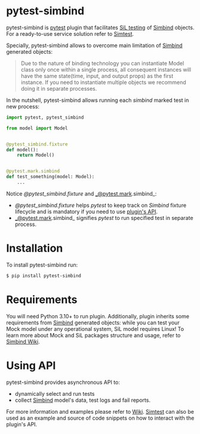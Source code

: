 # pytest-simbind

pytest-simbind is [pytest](https://docs.pytest.org/en/latest/contents.html) plugin that
facilitates [SiL testing](https://de.wikipedia.org/wiki/Software_in_the_Loop)
of [Simbind](https://github.com/swag-engineering/simbind-cli) objects. For a ready-to-use service solution refer
to [Simtest](https://github.com/swag-engineering/simtest).

Specially, pytest-simbind allows to overcome main limitation
of [Simbind](https://github.com/swag-engineering/simbind-cli) generated objects:
> Due to the nature of binding technology you can instantiate Model class only once within a single process, all
> consequent instances will have the same state(time, input, and output props) as the first instance. If you need to
> instantiate multiple objects we recommend doing it in separate processes.


In the nutshell, pytest-simbind allows running each _simbind_ marked test in new process:

```python
import pytest, pytest_simbind

from model import Model


@pytest_simbind.fixture
def model():
    return Model()


@pytest.mark.simbind
def test_something(model: Model):
    ...
```

Notice _@pytest_simbind.fixture_ and _@pytest.mark.simbind_:

- _@pytest_simbind.fixture_ helps _pytest_ to keep track on _Simbind_ fixture lifecycle and is mandatory if you need to
  use [plugin's API](#using-api).
- _@pytest.mark.simbind_ signifies _pytest_ to run specified test in separate process.

# Installation

To install pytest-simbind run:

```bash
$ pip install pytest-simbind
```

# Requirements

You will need Python 3.10+ to run plugin. Additionally, plugin inherits some requirements
from [Simbind](https://github.com/swag-engineering/simbind-cli) generated objects: while you can test
your Mock model under any operational system, SiL model requires Linux! To learn more about Mock and SiL packages
structure and usage, refer
to [Simbind Wiki](https://github.com/swag-engineering/simbind-cli/wiki/Python-Package-Structure).

# Using API

pytest-simbind provides asynchronous API to:

- dynamically select and run tests
- collect [Simbind](https://github.com/swag-engineering/simbind-cli) model's data, test logs and fail reports.

For more information and examples please refer
to [Wiki](https://github.com/swag-engineering/pytest-simbind/wiki/API-Usage). [Simtest](https://github.com/swag-engineering/simtest)
can also be used as an example and source of code snippets on how to interact with the plugin's API.